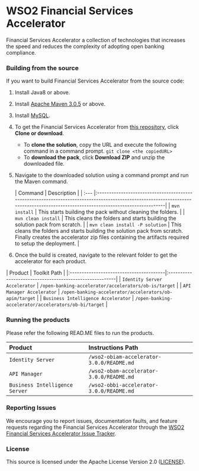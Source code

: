 <!--
 ~ Copyright (c) 2024, WSO2 LLC. (https://www.wso2.com).
 ~
 ~ WSO2 LLC. licenses this file to you under the Apache License,
 ~ Version 2.0 (the "License"); you may not use this file except
 ~ in compliance with the License.
 ~ You may obtain a copy of the License at
 ~
 ~     http://www.apache.org/licenses/LICENSE-2.0
 ~
 ~ Unless required by applicable law or agreed to in writing,
 ~ software distributed under the License is distributed on an
 ~ "AS IS" BASIS, WITHOUT WARRANTIES OR CONDITIONS OF ANY
 ~ KIND, either express or implied. See the License for the
 ~ specific language governing permissions and limitations
 ~ under the License.
 -->

# WSO2 Financial Services Accelerator

Financial Services Accelerator a collection of technologies that increases the speed and reduces the complexity of adopting open banking compliance.

### Building from the source

If you want to build Financial Services Accelerator from the source code:

1. Install Java8 or above.
1. Install [Apache Maven 3.0.5](https://maven.apache.org/download.cgi) or above.
1. Install [MySQL](https://dev.mysql.com/doc/refman/5.5/en/windows-installation.html).
1. To get the Financial Services Accelerator from [this repository](https://github.com/wso2/financial-services-accelerator.git), click **Clone or download**.
    * To **clone the solution**, copy the URL and execute the following command in a command prompt.
      `git clone <the copiedURL>`
    * To **download the pack**, click **Download ZIP** and unzip the downloaded file.
1. Navigate to the downloaded solution using a command prompt and run the Maven command.

   |  Command | Description                                                                                                                                                                      |
            | :--- |:---------------------------------------------------------------------------------------------------------------------------------------------------------------------------------|
   | ```mvn install``` | This starts building the pack without cleaning the folders.                                                                                                                      |
   | ```mvn clean install``` | This cleans the folders and starts building the solution pack from scratch.                                                                                                      |
   | ```mvn clean install -P solution``` | This cleans the folders and starts building the solution pack from scratch. Finally creates the accelerator zip files containing the artifacts required to setup the deployment. |

1. Once the build is created, navigate to the relevant folder to get the accelerator for each product.

| Product                                 | Toolkit Path                                            |
      |:----------------------------------------|:--------------------------------------------------------|
| ```Identity Server Accelerator```       | `/open-banking-accelerator/accelerators/ob-is/target`   |
| ```API Manager Accelerator```           | `/open-banking-accelerator/accelerators/ob-apim/target` |
| ```Business Intelligence Accelerator``` | `/open-banking-accelerator/accelerators/ob-bi/target`   |


### Running the products

Please refer the following READ.ME files to run the products.

| Product                            | Instructions Path                         |
|:-----------------------------------|:------------------------------------------|
| ```Identity Server```              | `/wso2-obiam-accelerator-3.0.0/README.md` |
| ```API Manager```                  | `/wso2-obam-accelerator-3.0.0/README.md`  |
| ```Business Intelligence Server``` | `/wso2-obbi-accelerator-3.0.0/README.md`  |


### Reporting Issues

We encourage you to report issues, documentation faults, and feature requests regarding the Financial Services Accelerator through the [WSO2 Financial Services Accelerator Issue Tracker](https://github.com/wso2/financial-services-accelerator/issues).

### License

This source is licensed under the Apache License Version 2.0 ([LICENSE](LICENSE)).
